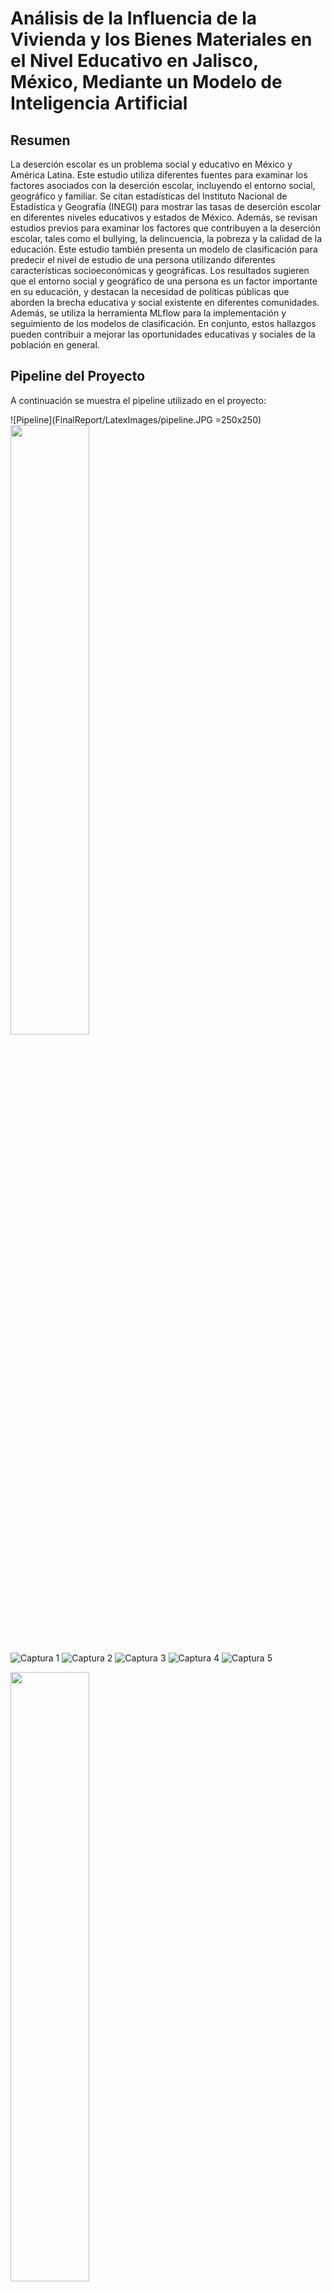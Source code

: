 # Análisis de la Influencia de la Vivienda y los Bienes Materiales en el Nivel Educativo en Jalisco, México, Mediante un Modelo de Inteligencia Artificial

## Resumen
La deserción escolar es un problema social y educativo en México y América Latina. Este estudio utiliza diferentes fuentes para examinar los factores asociados con la deserción escolar, incluyendo el entorno social, geográfico y familiar. Se citan estadísticas del Instituto Nacional de Estadística y Geografía (INEGI) para mostrar las tasas de deserción escolar en diferentes niveles educativos y estados de México. Además, se revisan estudios previos para examinar los factores que contribuyen a la deserción escolar, tales como el bullying, la delincuencia, la pobreza y la calidad de la educación. Este estudio también presenta un modelo de clasificación para predecir el nivel de estudio de una persona utilizando diferentes características socioeconómicas y geográficas. Los resultados sugieren que el entorno social y geográfico de una persona es un factor importante en su educación, y destacan la necesidad de políticas públicas que aborden la brecha educativa y social existente en diferentes comunidades. Además, se utiliza la herramienta MLflow para la implementación y seguimiento de los modelos de clasificación. En conjunto, estos hallazgos pueden contribuir a mejorar las oportunidades educativas y sociales de la población en general.

## Pipeline del Proyecto
A continuación se muestra el pipeline utilizado en el proyecto:

![Pipeline](FinalReport/LatexImages/pipeline.JPG =250x250)
<img src="FinalReport/LatexImages/pipeline.JPG" width=50% height=50%>

![Captura 1](FinalReport/paper_screenshots/paper_1.JPG)
![Captura 2](FinalReport/paper_screenshots/paper_3.JPG)
![Captura 3](FinalReport/paper_screenshots/paper_3.JPG)
![Captura 4](FinalReport/paper_screenshots/paper_4.JPG)
![Captura 5](FinalReport/paper_screenshots/paper_5.JPG)

<img src="FinalReport/paper_screenshots/paper_1.JPG" width="50%" height="50%">
<img src="FinalReport/paper_screenshots/paper_2.JPG" width="50%" height="50%">
<img src="FinalReport/paper_screenshots/paper_3.JPG" width="50%" height="50%">
<img src="FinalReport/paper_screenshots/paper_4.JPG" width="50%" height="50%">
<img src="FinalReport/paper_screenshots/paper_5.JPG" width="50%" height="50%">

<div style="display: inline-block;">
  <img src="FinalReport/paper_screenshots/paper_1.JPG" width="30%" height="30%">
</div>
<div style="display: inline-block;">
  <img src="FinalReport/paper_screenshots/paper_2.JPG" width="30%" height="30%">
</div>



## Descarga del Articulo completo
Puedes descargar el informe completo en formato PDF [aquí](Proyecto_final\FinalReport\paper.pdf).

---
